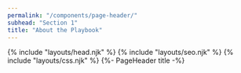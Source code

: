 ```yaml
---
permalink: "/components/page-header/"
subhead: "Section 1"
title: "About the Playbook"
---
```

{% include "layouts/head.njk" %}
{% include "layouts/seo.njk" %}
{% include "layouts/css.njk" %}
{%- PageHeader title -%}
